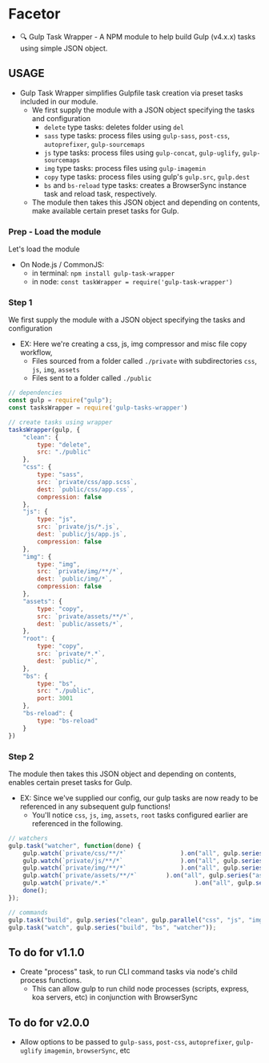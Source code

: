 # Facetor
- 🔍 Gulp Task Wrapper - A NPM module to help build Gulp (v4.x.x) tasks using simple JSON object.


## USAGE
- Gulp Task Wrapper simplifies Gulpfile task creation via preset tasks included in our module. 
	- We first supply the module with a JSON object specifying the tasks and configuration
		-  `delete` type tasks: deletes folder using `del`
		- `sass` type tasks: process files using `gulp-sass`, `post-css`, `autoprefixer`, `gulp-sourcemaps`
		- `js` type tasks: process files using `gulp-concat`, `gulp-uglify`, `gulp-sourcemaps`
		- `img` type tasks: process files using `gulp-imagemin`
		- `copy` type tasks: process files using gulp's `gulp.src`, `gulp.dest`
		- `bs` and `bs-reload` type tasks: creates a BrowserSync instance task and reload task, respectively.
	- The module then takes this JSON object and depending on contents, make available certain preset tasks for Gulp.


### Prep - Load the module
Let's load the module
- On Node.js / CommonJS:
  - in terminal: `npm install gulp-task-wrapper`
  - in node: `const taskWrapper = require('gulp-task-wrapper')`

### Step 1
We first supply the module with a JSON object specifying the tasks and configuration
- EX: Here we're creating a css, js, img compressor and misc file copy workflow, 
	- Files sourced from a folder called `./private` with subdirectories `css`, `js`, `img`, `assets`
	- Files sent to a folder called `./public`
```js
// dependencies
const gulp = require("gulp");
const tasksWrapper = require('gulp-tasks-wrapper')

// create tasks using wrapper
tasksWrapper(gulp, {
	"clean": {
		type: "delete",
		src: "./public"
	},
	"css": {
		type: "sass",
		src: `private/css/app.scss`,
		dest: `public/css/app.css`,
		compression: false
	},
	"js": {
		type: "js",
		src: `private/js/*.js`,
		dest: `public/js/app.js`,
		compression: false
	},
	"img": {
		type: "img",
		src: `private/img/**/*`,
		dest: `public/img/*`,
		compression: false
	},
	"assets": {
		type: "copy",
		src: `private/assets/**/*`,
		dest: `public/assets/*`,
	},
	"root": {
		type: "copy",
		src: `private/*.*`,
		dest: `public/*`,
	},
	"bs": {
		type: "bs",
		src: "./public",
		port: 3001
	},
	"bs-reload": {
		type: "bs-reload"
	}
})
```

### Step 2
The module then takes this JSON object and depending on contents, enables certain preset tasks for Gulp.
- EX: Since we've supplied our config, our gulp tasks are now ready to be referenced in any subsequent gulp functions!
	- You'll notice `css`, `js`, `img`, `assets`, `root` tasks configured earlier are referenced in the following.
```js
// watchers
gulp.task("watcher", function(done) {
	gulp.watch(`private/css/**/*`				).on("all", gulp.series("css"));
	gulp.watch(`private/js/**/*`				).on("all", gulp.series("js", "bs-reload"));
	gulp.watch(`private/img/**/*`				).on("all", gulp.series("img", "bs-reload"));
	gulp.watch(`private/assets/**/*`		).on("all", gulp.series("assets", "bs-reload"));
	gulp.watch(`private/*.*`						).on("all", gulp.series("root", "bs-reload"));
	done();
});

// commands
gulp.task("build", gulp.series("clean", gulp.parallel("css", "js", "img", "assets", "root")));
gulp.task("watch", gulp.series("build", "bs", "watcher"));
```

## To do for v1.1.0
- Create "process" task, to run CLI command tasks via node's child process functions.
	- This can allow gulp to run child node processes (scripts, express, koa servers, etc) in conjunction with BrowserSync

## To do for v2.0.0
- Allow options to be passed to `gulp-sass`, `post-css`, `autoprefixer`, `gulp-uglify` `imagemin`, `browserSync`, etc
